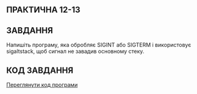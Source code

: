 ## ПРАКТИЧНА 12-13

## ЗАВДАННЯ 

Напишіть програму, яка обробляє SIGINT або SIGTERM і використовує sigaltstack, щоб сигнал не завадив основному стеку.

## КОД ЗАВДАННЯ 
[Переглянути код програми](lab12.c)

